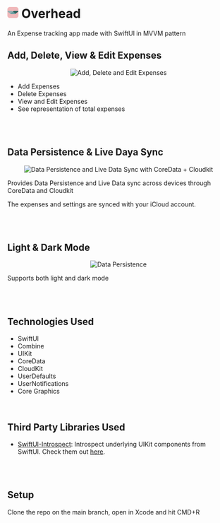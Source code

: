 # <img src="ExpenseTrackingAppScreenshots/billfold_logo.png" alt="Add, Delete and Edit Expenses" width=25> <b>Overhead</b>
An Expense tracking app made with SwiftUI in MVVM pattern

## Add, Delete, View & Edit Expenses 
<center>
<img src="ExpenseTrackingAppScreenshots/cmp_add_del_edt.gif" alt="Add, Delete and Edit Expenses" width=400>
</center>

* Add Expenses
* Delete Expenses
* View and Edit Expenses
* See representation of total expenses

<br><br>

## Data Persistence & Live Daya Sync
<center>
<img src="ExpenseTrackingAppScreenshots/cmp_sync.gif" alt="Data Persistence and Live Data Sync with CoreData + Cloudkit" width=400>
</center>

Provides Data Persistence and Live Data sync across devices through CoreData and Cloudkit

The expenses and settings are synced with your iCloud account.

<br><br>

## Light & Dark Mode
<center>
<img src="ExpenseTrackingAppScreenshots/rot_light_dark.gif" alt="Data Persistence" width=400>
</center>

Supports both light and dark mode

<br><br>

## Technologies Used
* SwiftUI
* Combine
* UIKit
* CoreData
* CloudKit
* UserDefaults
* UserNotifications
* Core Graphics

<br>

## Third Party Libraries Used
* <a href="https://github.com/siteline/SwiftUI-Introspect">SwiftUI-Introspect</a>: Introspect underlying UIKit components from SwiftUI. Check them out <a href="https://github.com/siteline/SwiftUI-Introspect">here</a>.

<br><br>

## Setup

Clone the repo on the main branch, open in Xcode and hit CMD+R
